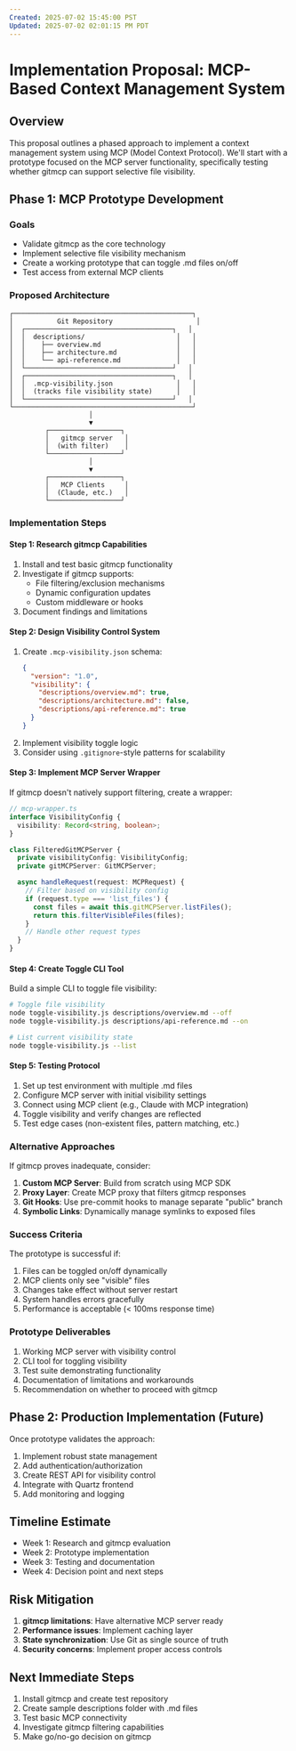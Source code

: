 ```yaml
---
Created: 2025-07-02 15:45:00 PST
Updated: 2025-07-02 02:01:15 PM PDT
---
```


# Implementation Proposal: MCP-Based Context Management System

## Overview

This proposal outlines a phased approach to implement a context management system using MCP (Model Context Protocol). We'll start with a prototype focused on the MCP server functionality, specifically testing whether gitmcp can support selective file visibility.

## Phase 1: MCP Prototype Development

### Goals
- Validate gitmcp as the core technology
- Implement selective file visibility mechanism
- Create a working prototype that can toggle .md files on/off
- Test access from external MCP clients

### Proposed Architecture

```
┌─────────────────────────────────────────────┐
│           Git Repository                     │
│  ┌─────────────────────────────────────┐   │
│  │  descriptions/                       │   │
│  │    ├── overview.md                   │   │
│  │    ├── architecture.md               │   │
│  │    └── api-reference.md              │   │
│  └─────────────────────────────────────┘   │
│  ┌─────────────────────────────────────┐   │
│  │  .mcp-visibility.json                │   │
│  │  (tracks file visibility state)      │   │
│  └─────────────────────────────────────┘   │
└─────────────────────────────────────────────┘
                    │
                    ▼
         ┌──────────────────┐
         │   gitmcp server   │
         │  (with filter)    │
         └──────────────────┘
                    │
                    ▼
         ┌──────────────────┐
         │   MCP Clients     │
         │  (Claude, etc.)   │
         └──────────────────┘
```

### Implementation Steps

#### Step 1: Research gitmcp Capabilities
1. Install and test basic gitmcp functionality
2. Investigate if gitmcp supports:
   - File filtering/exclusion mechanisms
   - Dynamic configuration updates
   - Custom middleware or hooks
3. Document findings and limitations

#### Step 2: Design Visibility Control System
1. Create `.mcp-visibility.json` schema:
   ```json
   {
     "version": "1.0",
     "visibility": {
       "descriptions/overview.md": true,
       "descriptions/architecture.md": false,
       "descriptions/api-reference.md": true
     }
   }
   ```
2. Implement visibility toggle logic
3. Consider using `.gitignore`-style patterns for scalability

#### Step 3: Implement MCP Server Wrapper
If gitmcp doesn't natively support filtering, create a wrapper:

```typescript
// mcp-wrapper.ts
interface VisibilityConfig {
  visibility: Record<string, boolean>;
}

class FilteredGitMCPServer {
  private visibilityConfig: VisibilityConfig;
  private gitMCPServer: GitMCPServer;

  async handleRequest(request: MCPRequest) {
    // Filter based on visibility config
    if (request.type === 'list_files') {
      const files = await this.gitMCPServer.listFiles();
      return this.filterVisibleFiles(files);
    }
    // Handle other request types
  }
}
```

#### Step 4: Create Toggle CLI Tool
Build a simple CLI to toggle file visibility:

```bash
# Toggle file visibility
node toggle-visibility.js descriptions/overview.md --off
node toggle-visibility.js descriptions/api-reference.md --on

# List current visibility state
node toggle-visibility.js --list
```

#### Step 5: Testing Protocol
1. Set up test environment with multiple .md files
2. Configure MCP server with initial visibility settings
3. Connect using MCP client (e.g., Claude with MCP integration)
4. Toggle visibility and verify changes are reflected
5. Test edge cases (non-existent files, pattern matching, etc.)

### Alternative Approaches

If gitmcp proves inadequate, consider:

1. **Custom MCP Server**: Build from scratch using MCP SDK
2. **Proxy Layer**: Create MCP proxy that filters gitmcp responses
3. **Git Hooks**: Use pre-commit hooks to manage separate "public" branch
4. **Symbolic Links**: Dynamically manage symlinks to exposed files

### Success Criteria

The prototype is successful if:
1. Files can be toggled on/off dynamically
2. MCP clients only see "visible" files
3. Changes take effect without server restart
4. System handles errors gracefully
5. Performance is acceptable (< 100ms response time)

### Prototype Deliverables

1. Working MCP server with visibility control
2. CLI tool for toggling visibility
3. Test suite demonstrating functionality
4. Documentation of limitations and workarounds
5. Recommendation on whether to proceed with gitmcp

## Phase 2: Production Implementation (Future)

Once prototype validates the approach:
1. Implement robust state management
2. Add authentication/authorization
3. Create REST API for visibility control
4. Integrate with Quartz frontend
5. Add monitoring and logging

## Timeline Estimate

- Week 1: Research and gitmcp evaluation
- Week 2: Prototype implementation
- Week 3: Testing and documentation
- Week 4: Decision point and next steps

## Risk Mitigation

1. **gitmcp limitations**: Have alternative MCP server ready
2. **Performance issues**: Implement caching layer
3. **State synchronization**: Use Git as single source of truth
4. **Security concerns**: Implement proper access controls

## Next Immediate Steps

1. Install gitmcp and create test repository
2. Create sample descriptions folder with .md files
3. Test basic MCP connectivity
4. Investigate gitmcp filtering capabilities
5. Make go/no-go decision on gitmcp